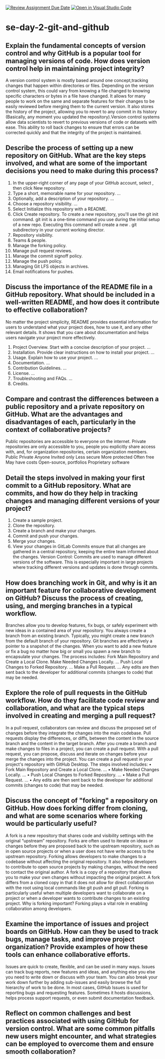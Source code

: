 [![Review Assignment Due Date](https://classroom.github.com/assets/deadline-readme-button-22041afd0340ce965d47ae6ef1cefeee28c7c493a6346c4f15d667ab976d596c.svg)](https://classroom.github.com/a/8wgCKhpZ)
[![Open in Visual Studio Code](https://classroom.github.com/assets/open-in-vscode-2e0aaae1b6195c2367325f4f02e2d04e9abb55f0b24a779b69b11b9e10269abc.svg)](https://classroom.github.com/online_ide?assignment_repo_id=18410429&assignment_repo_type=AssignmentRepo)
# se-day-2-git-and-github
## Explain the fundamental concepts of version control and why GitHub is a popular tool for managing versions of code. How does version control help in maintaining project integrity?
A version control system is mostly based around one concept,tracking changes that happen within directories or files. Depending on the version control system, this could vary from knowing a file changed to knowing specific characters or bytes in a file have changed. It allows for many people to work on the same and separate features for their changes to be easily reviewed before merging them to the current version. It also stores the history of the project, allowing you to revert to any commit in its history (Basically, any moment you updated the repository).Version control systems allow data scientists to revert to previous versions of code or datasets with ease. This ability to roll back changes to ensure that errors can be corrected quickly and that the integrity of the project is maintained.

## Describe the process of setting up a new repository on GitHub. What are the key steps involved, and what are some of the important decisions you need to make during this process?
1.	In the upper-right corner of any page of your GitHub account, select , then click New repository.
2.	Type a short, memorable name for your repository. ...
3.	Optionally, add a description of your repository. ...
4.	Choose a repository visibility. ...
5.	Select Initialize this repository with a README.
6.	Click Create repository.
To create a new repository, you'll use the git init command. git init is a one-time command you use during the initial setup of a new repo. Executing this command will create a new . git subdirectory in your current working director.
1.	Repository visibility.
2.	Teams & people.
3.	Manage the forking policy.
4.	Manage pull request reviews.
5.	Manage the commit signoff policy.
6.	Manage the push policy.
7.	Managing Git LFS objects in archives.
8.	Email notifications for pushes.



## Discuss the importance of the README file in a GitHub repository. What should be included in a well-written README, and how does it contribute to effective collaboration?
No matter the project simplicity, README provides essential information for users to understand what your project does, how to use it, and any other relevant details. It shows that 
you care about documentation and helps users navigate your project more effectively. 
1.	Project Overview. Start with a concise description of your project. ...
2.	Installation. Provide clear instructions on how to install your project. ...
3.	Usage. Explain how to use your project. ...
4.	Documentation. ...
5.	Contribution Guidelines. ...
6.	License. ...
7.	Troubleshooting and FAQs. ...
8.	Credits.

	
## Compare and contrast the differences between a public repository and a private repository on GitHub. What are the advantages and disadvantages of each, particularly in the context of collaborative projects?
Public repositories are accessible to everyone on the internet. Private repositories are only accessible to you, people you explicitly share access with, and, for organization repositories, certain organization members.
Public	Private 
Anyone	Invited only
Less secure	More protected
Often free	May have costs
Open-source, portfolios	Proprietary software

## Detail the steps involved in making your first commit to a GitHub repository. What are commits, and how do they help in tracking changes and managing different versions of your project?
1.	Create a sample project.
2.	Clone the repository.
3.	Create a branch and make your changes.
4.	Commit and push your changes.
5.	Merge your changes.
6.	View your changes in GitLab
Commits ensure that all changes are gathered in a central repository, keeping the entire team informed about the changes. Version Control: Commits are used to manage different versions of the software. This is especially important in large projects where tracking different versions and updates is done through commits.


## How does branching work in Git, and why is it an important feature for collaborative development on GitHub? Discuss the process of creating, using, and merging branches in a typical workflow.
Branches allow you to develop features, fix bugs, or safely experiment with new ideas in a contained area of your repository. You always create a branch from an existing branch. Typically, you might create a new branch from the default branch of your repository. Git branches are effectively a pointer to a snapshot of the changes. When you want to add a new feature or fix a bug no matter how big or small you spawn a new branch to encapsulate your changes. 
The process includes:
Fork Main Repository and Create a Local Clone. 
Make Needed Changes Locally. ...
Push Local Changes to Forked Repository. ...
Make a Pull Request. ...
Any edits are then sent back to the developer for additional commits (changes to code) that may be needed.


## Explore the role of pull requests in the GitHub workflow. How do they facilitate code review and collaboration, and what are the typical steps involved in creating and merging a pull request?
In a pull request, collaborators can review and discuss the proposed set of changes before they integrate the changes into the main codebase. Pull requests display the differences, or diffs, between the content in the source branch and the content in the target branch. After you create a branch and make changes to files in a project, you can create a pull request. With a pull request, you can propose, discuss and iterate on changes before your merge the changes into the project. You can create a pull request in your project's repository with GitHub Desktop. The steps involved includes:
•	Fork Main Repository and Create a Local Clone. ...
•	Make Needed Changes Locally. ...
•	Push Local Changes to Forked Repository. ...
•	Make a Pull Request. ...
•	Any edits are then sent back to the developer for additional commits (changes to code) that may be needed.

## Discuss the concept of "forking" a repository on GitHub. How does forking differ from cloning, and what are some scenarios where forking would be particularly useful?
A fork is a new repository that shares code and visibility settings with the original “upstream” repository.  Forks are often used to iterate on ideas or changes before they are proposed back to the upstream repository, such as in open source projects or when a user does not have write access to the upstream repository. Forking allows developers to make changes to a codebase without affecting the original repository.
It also helps developers to contribute to open source projects by making changes, without the need to contact the original author. A fork is a copy of a repository that allows you to make your own changes without impacting the original project. A fork differs from a cloned copy in that it does not allow for direct collaboration with the root using local commands like git push and git pull. Forking is particularly useful when multiple developers want to collaborate on a project or when a developer wants to contribute changes to an existing project.  Why is forking important? Forking plays a vital role in enabling collaboration among developers.

## Examine the importance of issues and project boards on GitHub. How can they be used to track bugs, manage tasks, and improve project organization? Provide examples of how these tools can enhance collaborative efforts.
Issues are quick to create, flexible, and can be used in many ways. Issues can track bug reports, new features and ideas, and anything else you else you need to write down or discuss with your team. You can also break your work down further by adding sub-issues and easily browse the full hierarchy of work to be done. In most cases, GitHub Issues is used for reporting bugs and requesting features. Sometimes it hosts discussions, helps process support requests, or even submit documentation feedback.

## Reflect on common challenges and best practices associated with using GitHub for version control. What are some common pitfalls new users might encounter, and what strategies can be employed to overcome them and ensure smooth collaboration?
